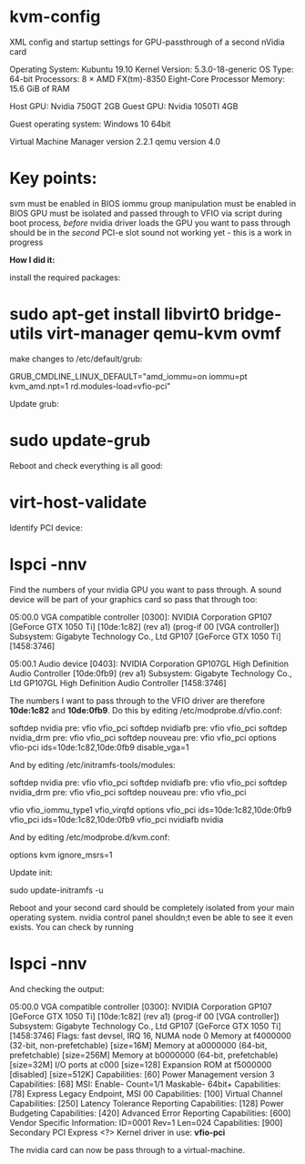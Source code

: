 # kvm-config
XML config and startup settings for GPU-passthrough of a second nVidia card

  Operating System: Kubuntu 19.10
  Kernel Version: 5.3.0-18-generic
  OS Type: 64-bit
  Processors: 8 × AMD FX(tm)-8350 Eight-Core Processor
  Memory: 15.6 GiB of RAM

  Host GPU: Nvidia 750GT 2GB
  Guest GPU: Nvidia 1050TI 4GB

  Guest operating system: Windows 10 64bit

  Virtual Machine Manager version 2.2.1
  qemu version 4.0

# Key points: 
  svm must be enabled in BIOS
  iommu group manipulation must be enabled in BIOS
  GPU must be isolated and passed through to VFIO via script during boot process, *before* nvidia driver loads
  the GPU you want to pass through should be in the *second* PCI-e slot
  sound not working yet - this is a work in progress
  
**How I did it:**

install the required packages:

 # sudo apt-get install libvirt0 bridge-utils virt-manager qemu-kvm ovmf
  
make changes to /etc/default/grub:

  GRUB_CMDLINE_LINUX_DEFAULT="amd_iommu=on iommu=pt kvm_amd.npt=1 rd.modules-load=vfio-pci"
  
Update grub:

  # sudo update-grub

Reboot and check everything is all good:

  # virt-host-validate

Identify PCI device:

  # lspci -nnv
  
Find the numbers of your nvidia GPU you want to pass through. A sound device will be part of your graphics card so pass that through too:

05:00.0 VGA compatible controller [0300]: NVIDIA Corporation GP107 [GeForce GTX 1050 Ti] [10de:1c82] (rev a1) (prog-if 00 [VGA controller])
        Subsystem: Gigabyte Technology Co., Ltd GP107 [GeForce GTX 1050 Ti] [1458:3746]

05:00.1 Audio device [0403]: NVIDIA Corporation GP107GL High Definition Audio Controller [10de:0fb9] (rev a1)
        Subsystem: Gigabyte Technology Co., Ltd GP107GL High Definition Audio Controller [1458:3746]
        
The numbers I want to pass through to the VFIO driver are therefore **10de:1c82** and **10de:0fb9**. Do this by editing /etc/modprobe.d/vfio.conf:

  softdep nvidia pre: vfio vfio_pci
  softdep nvidiafb pre: vfio vfio_pci
  softdep nvidia_drm pre: vfio vfio_pci
  softdep nouveau pre: vfio vfio_pci
  options vfio-pci ids=10de:1c82,10de:0fb9 disable_vga=1
  
And by editing /etc/initramfs-tools/modules:

  softdep nvidia pre: vfio vfio_pci
  softdep nvidiafb pre: vfio vfio_pci
  softdep nvidia_drm pre: vfio vfio_pci
  softdep nouveau pre: vfio vfio_pci

  vfio
  vfio_iommu_type1
  vfio_virqfd
  options vfio_pci ids=10de:1c82,10de:0fb9
  vfio_pci ids=10de:1c82,10de:0fb9
  vfio_pci
  nvidiafb
  nvidia
  
And by editing /etc/modprobe.d/kvm.conf:

  options kvm ignore_msrs=1
  
Update init:

  sudo update-initramfs -u
  
Reboot and your second card should be completely isolated from your main operating system. nvidia control panel shouldn;t even be able to see it even exists. You can check by running 

  # lspci -nnv
  
And checking the output:

  05:00.0 VGA compatible controller [0300]: NVIDIA Corporation GP107 [GeForce GTX 1050 Ti] [10de:1c82] (rev a1) (prog-if 00 [VGA controller])
        Subsystem: Gigabyte Technology Co., Ltd GP107 [GeForce GTX 1050 Ti] [1458:3746]
        Flags: fast devsel, IRQ 16, NUMA node 0
        Memory at f4000000 (32-bit, non-prefetchable) [size=16M]
        Memory at a0000000 (64-bit, prefetchable) [size=256M]
        Memory at b0000000 (64-bit, prefetchable) [size=32M]
        I/O ports at c000 [size=128]
        Expansion ROM at f5000000 [disabled] [size=512K]
        Capabilities: [60] Power Management version 3
        Capabilities: [68] MSI: Enable- Count=1/1 Maskable- 64bit+
        Capabilities: [78] Express Legacy Endpoint, MSI 00
        Capabilities: [100] Virtual Channel
        Capabilities: [250] Latency Tolerance Reporting
        Capabilities: [128] Power Budgeting <?>
        Capabilities: [420] Advanced Error Reporting
        Capabilities: [600] Vendor Specific Information: ID=0001 Rev=1 Len=024 <?>
        Capabilities: [900] Secondary PCI Express <?>
        Kernel driver in use: **vfio-pci**

The nvidia card can now be pass through to a virtual-machine.
